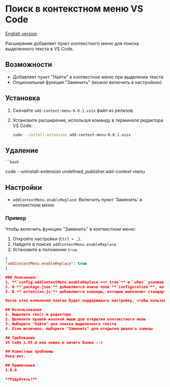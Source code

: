 # Поиск в контекстном меню VS Code

[English version](README.md)

Расширение добавляет пункт контекстного меню для поиска выделенного текста в VS Code.

## Возможности
- Добавляет пункт "Найти" в контекстное меню при выделении текста
- Опциональная функция "Заменить" (можно включить в настройках)

## Установка
1. Скачайте `add-context-menu-0.0.1.vsix` файл из релизов.
2. Установите расширение, используя команду в терминале редактора VS Code:

   ```bash
   code --install-extension add-context-menu-0.0.1.vsix

## Удаление

    ``bash
   code --uninstall-extension undefined_publisher.add-context-menu

## Настройки
- `addContextMenu.enableReplace`: Включить пункт 'Заменить' в контекстном меню

### Пример
Чтобы включить функцию "Заменить" в контекстном меню:

1. Откройте настройки (`Ctrl + ,`).
2. Найдите в поиске `addContextMenu.enableReplace`.
3. Установите в положение `true`.

  ```json
{
  "addContextMenu.enableReplace": true
}

### Пояснения:
1. **`config.addContextMenu.enableReplace === true`** в `when` условии в `menus` определяет, когда пункт "Замена" будет отображаться в контекстном меню.
2. В **`package.json`** добавляется новое поле **`configuration`**, которое позволяет пользователю настраивать этот параметр.
3. В **`extension.js`** добавляются команды, которые выполняют стандартные команды поиска и замены VS Code.

После этих изменений плагин будет поддерживать настройку, чтобы пользователь мог включать/выключать пункт "Замена" в контекстном меню.

## Использование
1. Выделите текст в редакторе
2. Щелкните правой кнопкой мыши для открытия контекстного меню
3. Выберите "Найти" для поиска выделенного текста
4. Если включено, выберите "Заменить" для открытия диалога замены 

## Требования
VS Code 1.95.0 или новее и ничего более :-)

## Известные проблемы
Пока нет.

## Примечания
1.0.0

**Радуйтесь!**
